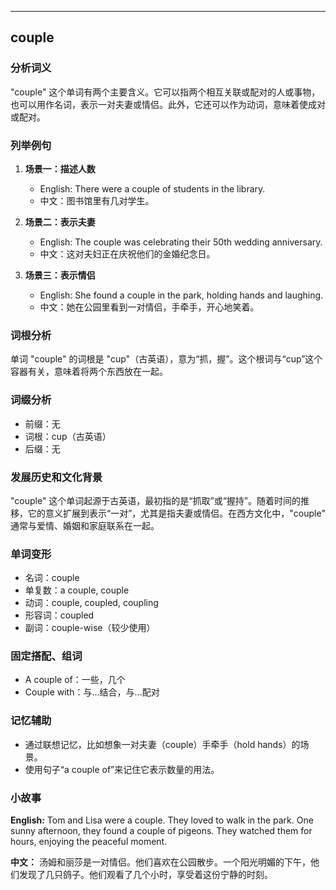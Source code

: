 
---------------
## couple
### 分析词义

"couple" 这个单词有两个主要含义。它可以指两个相互关联或配对的人或事物，也可以用作名词，表示一对夫妻或情侣。此外，它还可以作为动词，意味着使成对或配对。

### 列举例句

1. **场景一：描述人数**
   - English: There were a couple of students in the library.
   - 中文：图书馆里有几对学生。

2. **场景二：表示夫妻**
   - English: The couple was celebrating their 50th wedding anniversary.
   - 中文：这对夫妇正在庆祝他们的金婚纪念日。

3. **场景三：表示情侣**
   - English: She found a couple in the park, holding hands and laughing.
   - 中文：她在公园里看到一对情侣，手牵手，开心地笑着。

### 词根分析

单词 "couple" 的词根是 "cup"（古英语），意为“抓，握”。这个根词与“cup”这个容器有关，意味着将两个东西放在一起。

### 词缀分析

- 前缀：无
- 词根：cup（古英语）
- 后缀：无

### 发展历史和文化背景

"couple" 这个单词起源于古英语，最初指的是“抓取”或“握持”。随着时间的推移，它的意义扩展到表示“一对”，尤其是指夫妻或情侣。在西方文化中，"couple" 通常与爱情、婚姻和家庭联系在一起。

### 单词变形

- 名词：couple
- 单复数：a couple, couple
- 动词：couple, coupled, coupling
- 形容词：coupled
- 副词：couple-wise（较少使用）

### 固定搭配、组词

- A couple of：一些，几个
- Couple with：与...结合，与...配对

### 记忆辅助

- 通过联想记忆，比如想象一对夫妻（couple）手牵手（hold hands）的场景。
- 使用句子“a couple of”来记住它表示数量的用法。

### 小故事

**English:**
Tom and Lisa were a couple. They loved to walk in the park. One sunny afternoon, they found a couple of pigeons. They watched them for hours, enjoying the peaceful moment.

**中文：**
汤姆和丽莎是一对情侣。他们喜欢在公园散步。一个阳光明媚的下午，他们发现了几只鸽子。他们观看了几个小时，享受着这份宁静的时刻。

